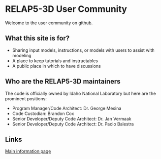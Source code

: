 # RELAP5-3D User Community

Welcome to the user community on github.

## What this site is for?
- Sharing input models, instructions, or models with users to assist with modeling
- A place to keep tutorials and instructables
- A public place in which to have discussions

## Who are the RELAP5-3D maintainers

The code is officially owned by Idaho National Laboratory but here are the prominent positions:
- Program Manager/Code Architect: Dr. George Mesina
- Code Custodian: Brandon Cox
- Senior Developer/Deputy Code Architect: Dr. Jan Vermaak
- Senior Developer/Deputy Code Architect: Dr. Paolo Balestra

## Links
[Main information page](https://github.com/RELAP5-3D-UserCommunity/info)

